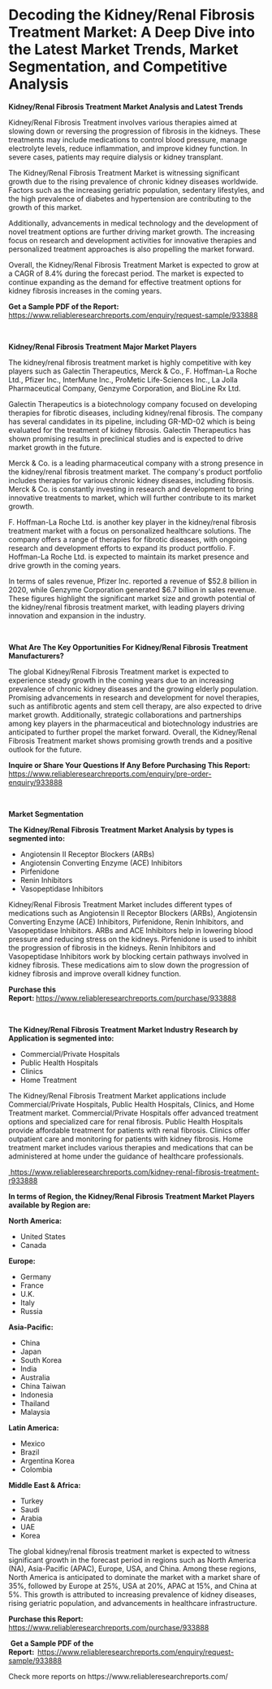 <p><h1>Decoding the Kidney/Renal Fibrosis Treatment Market: A Deep Dive into the Latest Market Trends, Market Segmentation, and Competitive Analysis</h1></p><p><strong>Kidney/Renal Fibrosis Treatment Market Analysis and Latest Trends</strong></p>
<p><p>Kidney/Renal Fibrosis Treatment involves various therapies aimed at slowing down or reversing the progression of fibrosis in the kidneys. These treatments may include medications to control blood pressure, manage electrolyte levels, reduce inflammation, and improve kidney function. In severe cases, patients may require dialysis or kidney transplant.</p><p>The Kidney/Renal Fibrosis Treatment Market is witnessing significant growth due to the rising prevalence of chronic kidney diseases worldwide. Factors such as the increasing geriatric population, sedentary lifestyles, and the high prevalence of diabetes and hypertension are contributing to the growth of this market.</p><p>Additionally, advancements in medical technology and the development of novel treatment options are further driving market growth. The increasing focus on research and development activities for innovative therapies and personalized treatment approaches is also propelling the market forward.</p><p>Overall, the Kidney/Renal Fibrosis Treatment Market is expected to grow at a CAGR of 8.4% during the forecast period. The market is expected to continue expanding as the demand for effective treatment options for kidney fibrosis increases in the coming years.</p></p>
<p><strong>Get a Sample PDF of the Report:&nbsp;</strong> <a href="https://www.reliableresearchreports.com/enquiry/request-sample/933888">https://www.reliableresearchreports.com/enquiry/request-sample/933888</a></p>
<p>&nbsp;</p>
<p><strong>Kidney/Renal Fibrosis Treatment Major Market Players</strong></p>
<p><p>The kidney/renal fibrosis treatment market is highly competitive with key players such as Galectin Therapeutics, Merck & Co., F. Hoffman-La Roche Ltd., Pfizer Inc., InterMune Inc., ProMetic Life-Sciences Inc., La Jolla Pharmaceutical Company, Genzyme Corporation, and BioLine Rx Ltd.</p><p>Galectin Therapeutics is a biotechnology company focused on developing therapies for fibrotic diseases, including kidney/renal fibrosis. The company has several candidates in its pipeline, including GR-MD-02 which is being evaluated for the treatment of kidney fibrosis. Galectin Therapeutics has shown promising results in preclinical studies and is expected to drive market growth in the future.</p><p>Merck & Co. is a leading pharmaceutical company with a strong presence in the kidney/renal fibrosis treatment market. The company's product portfolio includes therapies for various chronic kidney diseases, including fibrosis. Merck & Co. is constantly investing in research and development to bring innovative treatments to market, which will further contribute to its market growth.</p><p>F. Hoffman-La Roche Ltd. is another key player in the kidney/renal fibrosis treatment market with a focus on personalized healthcare solutions. The company offers a range of therapies for fibrotic diseases, with ongoing research and development efforts to expand its product portfolio. F. Hoffman-La Roche Ltd. is expected to maintain its market presence and drive growth in the coming years.</p><p>In terms of sales revenue, Pfizer Inc. reported a revenue of $52.8 billion in 2020, while Genzyme Corporation generated $6.7 billion in sales revenue. These figures highlight the significant market size and growth potential of the kidney/renal fibrosis treatment market, with leading players driving innovation and expansion in the industry.</p></p>
<p>&nbsp;</p>
<p><strong>What Are The Key Opportunities For Kidney/Renal Fibrosis Treatment Manufacturers?</strong></p>
<p><p>The global Kidney/Renal Fibrosis Treatment market is expected to experience steady growth in the coming years due to an increasing prevalence of chronic kidney diseases and the growing elderly population. Promising advancements in research and development for novel therapies, such as antifibrotic agents and stem cell therapy, are also expected to drive market growth. Additionally, strategic collaborations and partnerships among key players in the pharmaceutical and biotechnology industries are anticipated to further propel the market forward. Overall, the Kidney/Renal Fibrosis Treatment market shows promising growth trends and a positive outlook for the future.</p></p>
<p><strong>Inquire or Share Your Questions If Any Before Purchasing This Report:</strong> <a href="https://www.reliableresearchreports.com/enquiry/pre-order-enquiry/933888">https://www.reliableresearchreports.com/enquiry/pre-order-enquiry/933888</a></p>
<p>&nbsp;</p>
<p><strong>Market Segmentation</strong></p>
<p><strong>The Kidney/Renal Fibrosis Treatment Market Analysis by types is segmented into:</strong></p>
<p><ul><li>Angiotensin II Receptor Blockers (ARBs)</li><li>Angiotensin Converting Enzyme (ACE) Inhibitors</li><li>Pirfenidone</li><li>Renin Inhibitors</li><li>Vasopeptidase Inhibitors</li></ul></p>
<p><p>Kidney/Renal Fibrosis Treatment Market includes different types of medications such as Angiotensin II Receptor Blockers (ARBs), Angiotensin Converting Enzyme (ACE) Inhibitors, Pirfenidone, Renin Inhibitors, and Vasopeptidase Inhibitors. ARBs and ACE Inhibitors help in lowering blood pressure and reducing stress on the kidneys. Pirfenidone is used to inhibit the progression of fibrosis in the kidneys. Renin Inhibitors and Vasopeptidase Inhibitors work by blocking certain pathways involved in kidney fibrosis. These medications aim to slow down the progression of kidney fibrosis and improve overall kidney function.</p></p>
<p><strong>Purchase this Report:&nbsp;</strong><a href="https://www.reliableresearchreports.com/purchase/933888">https://www.reliableresearchreports.com/purchase/933888</a></p>
<p>&nbsp;</p>
<p><strong>The Kidney/Renal Fibrosis Treatment Market Industry Research by Application is segmented into:</strong></p>
<p><ul><li>Commercial/Private Hospitals</li><li>Public Health Hospitals</li><li>Clinics</li><li>Home Treatment</li></ul></p>
<p><p>The Kidney/Renal Fibrosis Treatment Market applications include Commercial/Private Hospitals, Public Health Hospitals, Clinics, and Home Treatment market. Commercial/Private Hospitals offer advanced treatment options and specialized care for renal fibrosis. Public Health Hospitals provide affordable treatment for patients with renal fibrosis. Clinics offer outpatient care and monitoring for patients with kidney fibrosis. Home treatment market includes various therapies and medications that can be administered at home under the guidance of healthcare professionals.</p></p>
<p><a href="https://www.reliableresearchreports.com/kidney-renal-fibrosis-treatment-r933888">&nbsp;https://www.reliableresearchreports.com/kidney-renal-fibrosis-treatment-r933888</a></p>
<p><strong>In terms of Region, the Kidney/Renal Fibrosis Treatment Market Players available by Region are:</strong></p>
<p>
    <p> <strong> North America: </strong>
        <ul>
            <li>United States</li>
            <li>Canada</li>
        </ul>
        </p> 
    <p> <strong> Europe: </strong>
        <ul>
            <li>Germany</li>
            <li>France</li>
            <li>U.K.</li>
            <li>Italy</li>
            <li>Russia</li>
        </ul>
        </p> 
    <p> <strong> Asia-Pacific: </strong>
        <ul>
            <li>China</li>
            <li>Japan</li>
            <li>South Korea</li>
            <li>India</li>
            <li>Australia</li>
            <li>China Taiwan</li>
            <li>Indonesia</li>
            <li>Thailand</li>
            <li>Malaysia</li>
        </ul>
        </p> 
    <p> <strong> Latin America: </strong>
        <ul>
            <li>Mexico</li>
            <li>Brazil</li>
            <li>Argentina Korea</li>
            <li>Colombia</li>
        </ul>
        </p> 
    <p> <strong> Middle East & Africa: </strong>
        <ul>
            <li>Turkey</li>
            <li>Saudi</li>
            <li>Arabia</li>
            <li>UAE</li>
            <li>Korea</li>
        </ul>
    </p>
    </p>
<p><p>The global kidney/renal fibrosis treatment market is expected to witness significant growth in the forecast period in regions such as North America (NA), Asia-Pacific (APAC), Europe, USA, and China. Among these regions, North America is anticipated to dominate the market with a market share of 35%, followed by Europe at 25%, USA at 20%, APAC at 15%, and China at 5%. This growth is attributed to increasing prevalence of kidney diseases, rising geriatric population, and advancements in healthcare infrastructure.</p></p>
<p><strong>Purchase this Report: </strong><a href="https://www.reliableresearchreports.com/purchase/933888">https://www.reliableresearchreports.com/purchase/933888</a></p>
<p>&nbsp;<strong>Get a Sample PDF of the Report:&nbsp;&nbsp;</strong><a href="https://www.reliableresearchreports.com/enquiry/request-sample/933888">https://www.reliableresearchreports.com/enquiry/request-sample/933888</a></p>
<p><strong></strong></p>
<p>Check more reports on https://www.reliableresearchreports.com/</p>